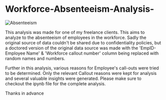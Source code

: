 # Workforce-Absenteeism-Analysis-

![Absenteeism](https://github.com/ANURUDRA-JENA/Web-Scraping-Project-2/blob/ab40acd8291a6ed1cf7fc9dda6430491f8e5f38e/asset_management/proj6.png)

This analysis was made for one of my freelance clients. This aims to analyze to the absenteeism of employees in the workforce.
Sadly the original source of data couldn't be shared due to confidentiality policies, but a doctored version of the original data
source was made with the 'EmpID- Employee Name' & 'Workforce callout number' column being replaced with random names and numbers.

Further in this analysis, various reasons for Employee's call-outs were tried to be determined.
Only the relevant Callout reasons were kept for analysis and several valuable insights were generated.
Please make sure to checkout the ipynb file for the complete analysis.

Thanks in advance
